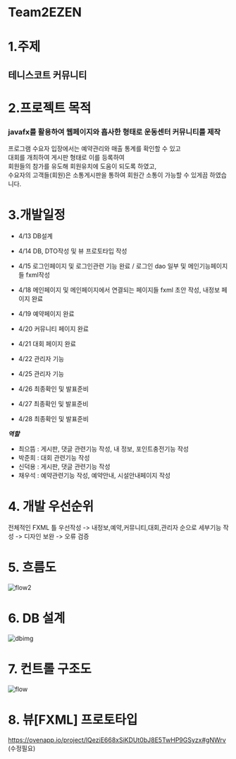 # Team2EZEN
# 1.주제  
## 테니스코트 커뮤니티
# 2.프로젝트 목적
### javafx를 활용하여  웹페이지와 흡사한 형태로 운동센터 커뮤니티를 제작  
프로그램 수요자 입장에서는 예약관리와 매출 통계를 확인할 수 있고   
대회를 개최하여 게시판 형태로 이를 등록하여   
회원들의 참가를 유도해 회원유치에 도움이 되도록 하였고,  
수요자의 고객들(회원)은 소통게시판을 통하여 회원간 소통이 가능할 수 있게끔 하였습니다.
# 3.개발일정

* 4/13 DB설계
* 4/14 DB, DTO작성 및 뷰 프로토타입 작성
* 4/15 로그인페이지 및 로그인관련 기능 완료 / 로그인 dao 일부 및 메인기능페이지들 fxml작성

* 4/18 메인페이지 및 메인페이지에서 연결되는 페이지들 fxml 초안 작성, 내정보 페이지 완료
* 4/19 예약페이지 완료
* 4/20 커뮤니티 페이지 완료
* 4/21 대회 페이지 완료
* 4/22 관리자 기능 

* 4/25 관리자 기능 
* 4/26 최종확인 및 발표준비
* 4/27 최종확인 및 발표준비
* 4/28 최종확인 및 발표준비

***역할***
* 최으뜸 : 게시판, 댓글 관련기능 작성, 내 정보, 포인트충전기능 작성
* 박준희 : 대회 관련기능 작성
* 신덕용 : 게시판, 댓글 관련기능 작성
* 채우석 : 예약관련기능 작성, 예약안내, 시설안내페이지 작성

# 4. 개발 우선순위
전체적인 FXML 틀 우선작성 ->  내정보,예약,커뮤니티,대회,관리자 순으로 세부기능 작성 -> 디자인 보완 -> 오류 검증

# 5. 흐름도
![flow2](https://user-images.githubusercontent.com/100547825/163403032-31412aec-a61c-433a-b873-45e7e42bf81a.jpg)

# 6. DB 설계
![dbimg](https://user-images.githubusercontent.com/100547825/163347926-6ede3c4d-f048-43af-8545-9dce64462d3b.png)
# 7. 컨트롤 구조도
![flow](https://user-images.githubusercontent.com/100547825/163403212-18dcde3e-58dd-4ed9-8909-73fdec1749f7.jpg)
# 8. 뷰[FXML] 프로토타입
https://ovenapp.io/project/lQeziE668xSiKDUt0bJ8E5TwHP9GSyzx#gNWrv (수정필요)
